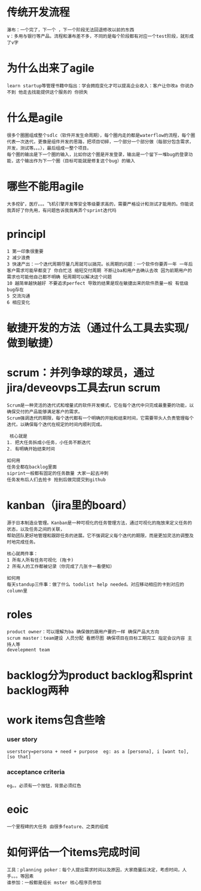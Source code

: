 # 传统开发流程
    瀑布：一个完了，下一个 ，下一个阶段无法回退修改以前的东西
    v：多用与银行等产品。流程和瀑布差不多，不同的是每个阶段都有对应一个test阶段，就形成了v字

# 为什么出来了agile
    learn startup等管理书籍中指出：学会拥抱变化才可以提高企业收入：客户让你改a 你说办不到 他走去找能提供这个服务的 你损失

# 什么是agile
    很多个圈圈组成整个sdlc（软件开发生命周期），每个圈内走的都是waterflow的流程，每个圈代表一次迭代，更像是组件开发的思路，把项目切碎，一个部分一个部分做（每部分包含需求，开发，测试等。。。），最后组成一整个项目。
    每个圈的输出是下一个圈的输入，比如你这个圈是开发登录，输出是一个留下一堆bug的登录功能，这个输出作为下一个圈（目标可能就是修复这个bug）的输入

# 哪些不能用agile
    大多挖矿，医疗。。。飞机引擎开发等安全等级要求高的，需要严格设计和测试才能用的。你能说我弄好了你先用，有问题告诉我我再弄个sprint迭代吗
    

# principl
    1 第一印象很重要
    2 减少浪费
    3 快速产出：一个迭代周期尽量几周就可以搞完。长周期的问题：一个软件你要弄一年 一年后客户需求可能早都变了 你白忙活 缩短交付周期 不断让ba和用户去确认去改 因为前期用户的需求也可能他自己都不明确 短周期可以解决这个问题
    10 越简单越快越好 不要追求perfect 导致的结果是现在敏捷出来的软件质量一般 有低级bug存在
    5 交流沟通
    6 相应变化
    
# 敏捷开发的方法（通过什么工具去实现/做到敏捷）

# scrum：并列争球的球员，通过jira/deveovps工具去run scrum

    Scrum是一种灵活的迭代式和增量式的软件开发模式，它在每个迭代中只完成最重要的功能，以确保交付的产品能够满足客户的需求。
    Scrum强调迭代的期限，每个迭代都有一个明确的开始和结束时间，它需要带头人负责管理每个迭代，以确保每个迭代在规定的时间内顺利完成。
   
     核心就是
    1. 把大任务拆成小任务，小任务不断迭代
    2. 有明确开始结束时间

    如何用
    任务全都在backlog里面
    siprint一般都有固定的任务数量 大家一起去冲刺
    任务发布后人们去抢卡 抢到后做完提交到github

# kanban（jira里的board）
    源于日本制造业管理。Kanban是一种可视化的任务管理方法，通过可视化的拖放来定义任务的状态，以及任务之间的关联，
    帮助团队更好地管理和跟踪任务的进展。它不强调定义每个迭代的期限，而是更加灵活的调整及时地完成任务。

    核心就两件事：
    1 所有人所有任务可视化 (拖卡)
    2 所有人的工作都被记录（你完成了几张卡一看便知）

    如何用
    每天standup三件事：做了什么 todolist help needed。对应移动相应的卡到对应的column里


# roles
    product owner：可以理解为ba 确保做的跟用户要的一样 确保产品大方向
    scrum master：team建设 人员分配 看燃尽图 确保项目在目标工期完工 指定会议内容 主持人等
    develepment team
    
# backlog分为product backlog和sprint backlog两种

# work items包含些啥
### user story
    userstory=persona + need + purpose  eg: as a [persona], i [want to], [so that]

### acceptance criteria
    eg。。必须有一个按钮，背景必须红色


# eoic
    一个里程碑的大任务 由很多feature、之类的组成


# 如何评估一个items完成时间
    工具：planning poker：每个人提出需求时间以及原因，大家商量后决定，考虑时间，人手。。。等因素
    谁参加：一般都是组长 mster 核心程序员参加